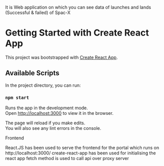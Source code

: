 It is Web application on which you can see data of launches and lands (Successful & failed) of Spac-X

# Getting Started with Create React App

This project was bootstrapped with [Create React App](https://github.com/facebook/create-react-app).

## Available Scripts

In the project directory, you can run:

### `npm start`

Runs the app in the development mode.\
Open [http://localhost:3000](http://localhost:3000) to view it in the browser.

The page will reload if you make edits.\
You will also see any lint errors in the console.



Frontend

React.JS has been used to serve the frontend for the portal which runs on http://localhost:3000/
create-react-app has been used for initialising the react app
fetch method  is used to call api  over proxy server






